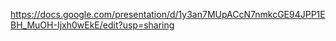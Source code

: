 https://docs.google.com/presentation/d/1y3an7MUpACcN7nmkcGE94JPP1EBH_MuOH-Ijxh0wEkE/edit?usp=sharing
